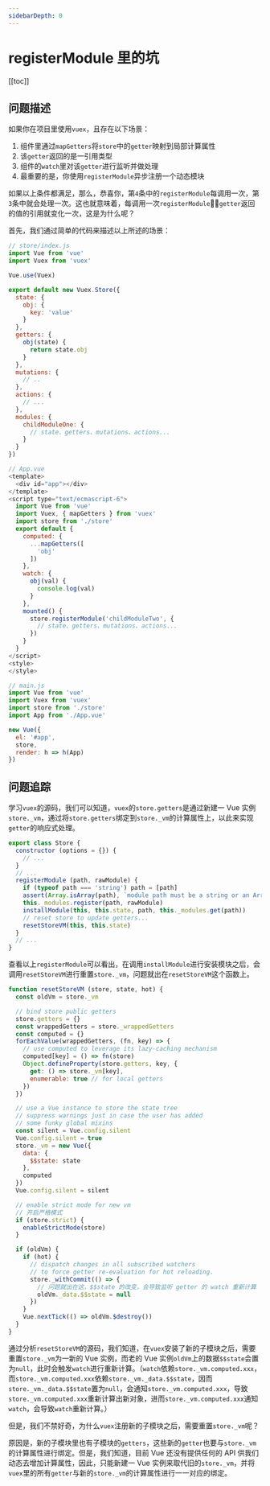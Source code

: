 ```yaml
---
sidebarDepth: 0
---
```


# registerModule 里的坑

[[toc]]

## 问题描述

如果你在项目里使用`vuex`，且存在以下场景：

1. 组件里通过`mapGetters`将`store`中的`getter`映射到局部计算属性
2. 该`getter`返回的是一引用类型
3. 组件的`watch`里对该`getter`进行监听并做处理
4. 最重要的是，你使用`registerModule`异步注册一个动态模块

如果以上条件都满足，那么，恭喜你，第`4`条中的`registerModule`每调用一次，第`3`条中就会处理一次。这也就意味着，每调用一次`registerModule`，`getter`返回的值的引用就变化一次，这是为什么呢？

首先，我们通过简单的代码来描述以上所述的场景：

```js
// store/index.js
import Vue from 'vue'
import Vuex from 'vuex'

Vue.use(Vuex)

export default new Vuex.Store({
  state: {
    obj: {
      key: 'value'
    }
  },
  getters: {
    obj(state) {
      return state.obj
    }
  },
  mutations: {
    // ..
  },
  actions: {
    // ...
  },
  modules: {
    childModuleOne: {
      // state、getters、mutations、actions...
    }
  }
})
```

```js
// App.vue
<template>
  <div id="app"></div>
</template>
<script type="text/ecmascript-6">
  import Vue from 'vue'
  import Vuex, { mapGetters } from 'vuex'
  import store from './store'
  export default {
    computed: {
      ...mapGetters([
        'obj'
      ])
    },
    watch: {
      obj(val) {
        console.log(val)
      }
    },
    mounted() {
      store.registerModule('childModuleTwo', {
        // state、getters、mutations、actions...
      })
    }
  }
</script>
<style>
</style>
```

```js
// main.js
import Vue from 'vue'
import Vuex from 'vuex'
import store from './store'
import App from './App.vue'

new Vue({
  el: '#app',
  store,
  render: h => h(App)
})
```

## 问题追踪

学习`vuex`的源码，我们可以知道，`vuex`的`store.getters`是通过新建一 Vue 实例`store._vm`，通过将`store.getters`绑定到`store._vm`的计算属性上，以此来实现`getter`的响应式处理。

```js
export class Store {
  constructor (options = {}) {
    // ...
  }
  // ...
  registerModule (path, rawModule) {
    if (typeof path === 'string') path = [path]
    assert(Array.isArray(path), `module path must be a string or an Array.`)
    this._modules.register(path, rawModule)
    installModule(this, this.state, path, this._modules.get(path))
    // reset store to update getters...
    resetStoreVM(this, this.state)
  }
  // ...
}
```

查看以上`registerModule`可以看出，在调用`installModule`进行安装模块之后，会调用`resetStoreVM`进行重置`store._vm`，问题就出在`resetStoreVM`这个函数上。

```js
function resetStoreVM (store, state, hot) {
  const oldVm = store._vm

  // bind store public getters
  store.getters = {}
  const wrappedGetters = store._wrappedGetters
  const computed = {}
  forEachValue(wrappedGetters, (fn, key) => {
    // use computed to leverage its lazy-caching mechanism
    computed[key] = () => fn(store)
    Object.defineProperty(store.getters, key, {
      get: () => store._vm[key],
      enumerable: true // for local getters
    })
  })

  // use a Vue instance to store the state tree
  // suppress warnings just in case the user has added
  // some funky global mixins
  const silent = Vue.config.silent
  Vue.config.silent = true
  store._vm = new Vue({
    data: {
      $$state: state
    },
    computed
  })
  Vue.config.silent = silent

  // enable strict mode for new vm
  // 开启严格模式
  if (store.strict) {
    enableStrictMode(store)
  }

  if (oldVm) {
    if (hot) {
      // dispatch changes in all subscribed watchers
      // to force getter re-evaluation for hot reloading.
      store._withCommit(() => {
        // 问题就出在这，$$state 的改变，会导致监听 getter 的 watch 重新计算
        oldVm._data.$$state = null
      })
    }
    Vue.nextTick(() => oldVm.$destroy())
  }
}
```

通过分析`resetStoreVM`的源码，我们知道，在`vuex`安装了新的子模块之后，需要重置`store._vm`为一新的 Vue 实例，而老的 Vue 实例`oldVm`上的数据`$$state`会置为`null`，此时会触发`watch`进行重新计算。（`watch`依赖`store._vm.computed.xxx`，而`store._vm.computed.xxx`依赖`store._vm._data.$$state`，因而`store._vm._data.$$state`置为`null`，会通知`store._vm.computed.xxx`，导致`store._vm.computed.xxx`重新计算出新对象，进而`store._vm.computed.xxx`通知`watch`，会导致`watch`重新计算。）

但是，我们不禁好奇，为什么`vuex`注册新的子模块之后，需要重置`store._vm`呢？

原因是，新的子模块里也有子模块的`getters`，这些新的`getter`也要与`store._vm`的计算属性进行绑定。但是，我们知道，目前 Vue 还没有提供任何的 API 供我们动态去增加计算属性，因此，只能新建一 Vue 实例来取代旧的`store._vm`，并将`vuex`里的所有`getter`与新的`store._vm`的计算属性进行一一对应的绑定。
